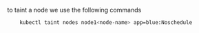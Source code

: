 to taint a node we use the following commands

```bash
    kubectl taint nodes node1<node-name> app=blue:Noschedule
```